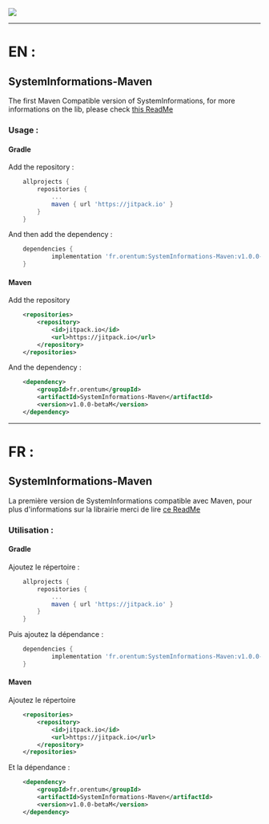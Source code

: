 [![](https://jitpack.io/v/fr.orentum/SystemInformations-Maven.svg)](https://jitpack.io/#fr.orentum/SystemInformations-Maven)
___
# EN :
## SystemInformations-Maven
The first Maven Compatible version of SystemInformations, for more informations on the lib, please check [this ReadMe](https://github.com/alexis-beyrand/SystemInformations/blob/master/ReadMe.md)
### Usage :
#### Gradle
Add the repository :
```gradle
	allprojects {
		repositories {
			...
			maven { url 'https://jitpack.io' }
		}
	}
   ```
And then add the dependency :
```gradle
	dependencies {
	        implementation 'fr.orentum:SystemInformations-Maven:v1.0.0-betaM'
	}
```
#### Maven
Add the repository
```xml
	<repositories>
		<repository>
		    <id>jitpack.io</id>
		    <url>https://jitpack.io</url>
		</repository>
	</repositories>
```
And the dependency :
```xml
	<dependency>
	    <groupId>fr.orentum</groupId>
	    <artifactId>SystemInformations-Maven</artifactId>
	    <version>v1.0.0-betaM</version>
	</dependency>
```
___
# FR :
## SystemInformations-Maven
La première version de SystemInformations compatible avec Maven, pour plus d'informations sur la librairie merci de lire [ce ReadMe](https://github.com/alexis-beyrand/SystemInformations/blob/master/ReadMe.md)
### Utilisation :
#### Gradle
Ajoutez le répertoire :
```gradle
	allprojects {
		repositories {
			...
			maven { url 'https://jitpack.io' }
		}
	}
   ```
Puis ajoutez la dépendance :
```gradle
	dependencies {
	        implementation 'fr.orentum:SystemInformations-Maven:v1.0.0-betaM'
	}
```
#### Maven
Ajoutez le répertoire
```xml
	<repositories>
		<repository>
		    <id>jitpack.io</id>
		    <url>https://jitpack.io</url>
		</repository>
	</repositories>
```
Et la dépendance :
```xml
	<dependency>
	    <groupId>fr.orentum</groupId>
	    <artifactId>SystemInformations-Maven</artifactId>
	    <version>v1.0.0-betaM</version>
	</dependency>
```
